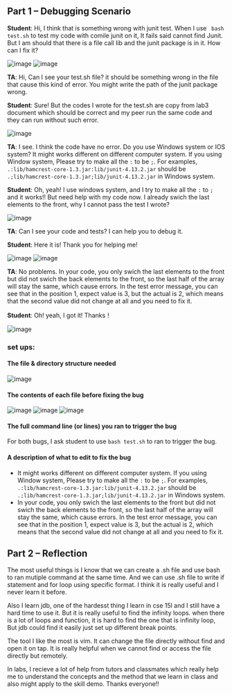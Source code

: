 ## Part 1 – Debugging Scenario
**Student**:
Hi, I think that is something wrong with junit test. When I use ` bash test.sh` to test my code with comile junit on it, It fails said cannot find Junit. But I am should that there is a file call lib and the junit package is in it. How can I fix it?

![image](junit.png)
![image](files.png)

**TA**:
Hi, Can I see your test.sh file? it should be something wrong in the file that cause this kind of error. You might write the path of the junit package wrong.

**Student**:
Sure! But the codes I wrote for the test.sh are copy from lab3 document which should be correct and my peer run the same code and they can run without such error. 

![image](test.shbefore.png)

**TA**:
I see. I think the code have no error. Do you use Windows system or IOS system? It might works different on different computer system. If you using Window system, Please try to make all the `:` to be `;`. For examples, `.:lib/hamcrest-core-1.3.jar:lib/junit-4.13.2.jar` should be `.;lib/hamcrest-core-1.3.jar;lib/junit-4.13.2.jar` in Windows system.

**Student**:
Oh, yeah! I use windows system, and I try to make all the  `:` to `;` and it works!! But need help with my code now. I already swich the last elements to the front, why I cannot pass the test I wrote?

![image](worksbutfails.png)

**TA**:
Can I see your code and tests? I can help you to debug it.

**Student**:
Here it is! Thank you for helping me!

![image](wrongcode.png)
![image](code.png)

**TA**:
No problems. In your code, you only swich the last elements to the front but did not swich the back elements to the front, so the last half of the array will stay the same, which cause errors. In the test error message, you can see that in the position 1, expect value is 3, but the actual is 2, which means that the second value did not change at all and you need to fix it.

**Student**:
Oh! yeah, I got it! Thanks！

![image](testpass.png)

### set ups:
#### The file & directory structure needed
![image](files.png)
#### The contents of each file before fixing the bug
![image](wrongcode.png)
![image](code.png)
![image](test.shbefore.png)
#### The full command line (or lines) you ran to trigger the bug
For both bugs, I ask student to use `bash test.sh` to ran to trigger the bug.

#### A description of what to edit to fix the bug
- It might works different on different computer system. If you using Window system, Please try to make all the `:` to be `;`. For examples, `.:lib/hamcrest-core-1.3.jar:lib/junit-4.13.2.jar` should be `.;lib/hamcrest-core-1.3.jar;lib/junit-4.13.2.jar` in Windows system.
- In your code, you only swich the last elements to the front but did not swich the back elements to the front, so the last half of the array will stay the same, which cause errors. In the test error message, you can see that in the position 1, expect value is 3, but the actual is 2, which means that the second value did not change at all and you need to fix it.

## Part 2 – Reflection
The most useful things is I know that we can create a .sh file and use bash to ran mutiple command at the same time. And we can use .sh file to write if statement and for loop using specific format. I think it is really useful and I never learn it before. 

Also I learn jdb, one of the hardesst thing I learn in cse 15l and I still have a hard time to use it. But it is really useful to find the infinity loops. when there is a lot of loops and function, it is hard to find the one that is infinity loop, But jdb could find it easily just set up different break points. 

The tool I like the most is vim. It can change the file directly without find and open it on tap. It is really helpful when we cannot find or access the file directly but remotely. 

In labs, I recieve a lot of help from tutors and classmates which really help me to understand the concepts and the method that we learn in class and also might apply to the skill demo. Thanks everyone!!
